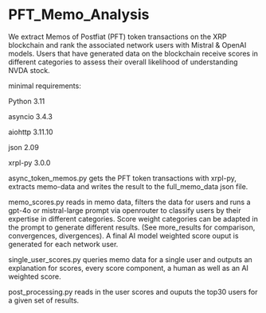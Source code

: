 # PFT_Memo_Analysis

We extract Memos of Postfiat (PFT) token transactions on the XRP blockchain and rank the associated network users with Mistral & OpenAI models.
Users that have generated data on the blockchain receive scores in different categories to assess their overall likelihood of understanding NVDA stock.

minimal requirements:

Python 3.11

asyncio 3.4.3

aiohttp 3.11.10

json 2.09

xrpl-py 3.0.0

async_token_memos.py gets the PFT token transactions with xrpl-py, extracts memo-data and writes the result to the full_memo_data json file.

memo_scores.py reads in memo data, filters the data for users and runs a gpt-4o or mistral-large prompt via openrouter to classify users by their expertise in different categories.
Score weight categories can be adapted in the prompt to generate different results. (See more_results for comparison, convergences, divergences). 
A final AI model weighted score ouput is generated for each network user.

single_user_scores.py queries memo data for a single user and outputs an explanation for scores, every score component, a human as well as an AI weighted score.

post_processing.py reads in the user scores and ouputs the top30 users for a given set of results.
